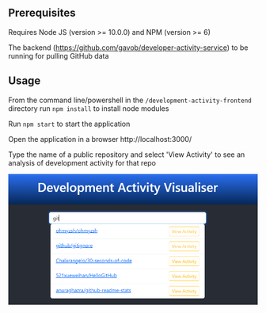 ## Prerequisites

Requires Node JS (version >= 10.0.0) and NPM (version >= 6)

The backend (https://github.com/gavob/developer-activity-service) to be running for pulling GitHub data

## Usage

From the command line/powershell in the `/development-activity-frontend` directory run `npm install` to install node modules

Run `npm start` to start the application

Open the application in a browser http://localhost:3000/

Type the name of a public repository and select 'View Activity' to see an analysis of development activity for that repo

![alt text](image.png)